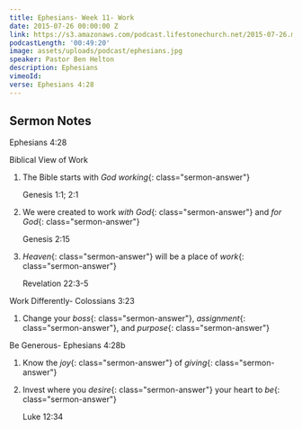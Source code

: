 ```yaml
---
title: Ephesians- Week 11- Work
date: 2015-07-26 00:00:00 Z
link: https://s3.amazonaws.com/podcast.lifestonechurch.net/2015-07-26.mp3
podcastLength: '00:49:20'
image: assets/uploads/podcast/ephesians.jpg
speaker: Pastor Ben Helton
description: Ephesians
vimeoId: 
verse: Ephesians 4:28
---
```


## Sermon Notes

Ephesians 4:28

Biblical View of Work

1. The Bible starts with *God working*{: class="sermon-answer"}

    Genesis 1:1; 2:1

1. We were created to work *with God*{: class="sermon-answer"} and *for God*{: class="sermon-answer"}

   Genesis 2:15

1. *Heaven*{: class="sermon-answer"} will be a place of *work*{: class="sermon-answer"}

   Revelation 22:3-5

Work Differently- Colossians 3:23

1. Change your *boss*{: class="sermon-answer"}, *assignment*{: class="sermon-answer"}, and *purpose*{: class="sermon-answer"}

Be Generous- Ephesians 4:28b

1. Know the *joy*{: class="sermon-answer"} of *giving*{: class="sermon-answer"}

1. Invest where you *desire*{: class="sermon-answer"} your heart to *be*{: class="sermon-answer"}

    Luke 12:34
